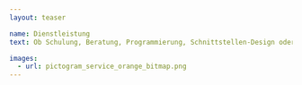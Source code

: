 ```yaml
---
layout: teaser

name: Dienstleistung
text: Ob Schulung, Beratung, Programmierung, Schnittstellen-Design oder Support – ein Software-System ist immer nur so gut wie die Implementierung im organisatorischen Zusammenhang. Mit einem Team von fachlich versierten Mitarbeitern kümmern wir uns um die zielgerechte Einführung unserer Systeme – stets im persönlichen Kontakt zwischen Kunde und Mitarbeiter. Wir sprechen nicht nur Programmiersprachen, sondern auch die Sprachen unserer Branchen – damit wir ohne Umwege gemeinsam zu effektiven Lösungen gelangen. <a href="#" class="mds-link">Mehr lesen...</a> 

images:
  - url: pictogram_service_orange_bitmap.png
---
```

